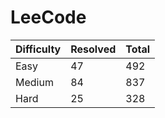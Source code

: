# LeeCode

| Difficulty | Resolved | Total |
| :--------- | :------- | :---- |
| Easy       | 47       | 492   |
| Medium     | 84       | 837   |
| Hard       | 25       | 328   |
